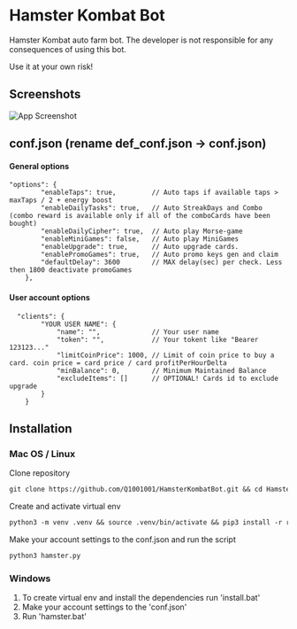 # Hamster Kombat Bot

Hamster Kombat auto farm bot. The developer is not responsible for any consequences of using this bot.

Use it at your own risk!
## Screenshots

![App Screenshot](https://github.com/user-attachments/assets/311b661f-12d6-463d-8399-a4b3528752ce)

## conf.json (rename def_conf.json -> conf.json)

#### General options

```text
"options": {
        "enableTaps": true,         // Auto taps if available taps > maxTaps / 2 + energy boost
        "enableDailyTasks": true,   // Auto StreakDays and Combo (combo reward is available only if all of the comboCards have been bought)
        "enableDailyCipher": true,  // Auto play Morse-game
        "enableMiniGames": false,   // Auto play MiniGames
        "enableUpgrade": true,      // Auto upgrade cards.
        "enablePromoGames": true,   // Auto promo keys gen and claim
        "defaultDelay": 3600        // MAX delay(sec) per check. Less then 1800 deactivate promoGames
    },
```

#### User account options

```text
  "clients": {
        "YOUR USER NAME": {
            "name": "",             // Your user name
            "token": "",            // Your tokent like "Bearer 123123..."
            "limitCoinPrice": 1000, // Limit of coin price to buy a card. coin price = card price / card profitPerHourDelta
            "minBalance": 0,        // Minimum Maintained Balance
            "excludeItems": []      // OPTIONAL! Cards id to exclude upgrade
        }
    }
```

## Installation

### Mac OS / Linux

Clone repository

```txt
git clone https://github.com/Q1001001/HamsterKombatBot.git && cd HamsterKombatBot && mv def_conf.json conf.json
```

Create and activate virtual env

```txt
python3 -m venv .venv && source .venv/bin/activate && pip3 install -r requirements.txt
```

Make your account settings to the conf.json and run the script

```txt
python3 hamster.py
```

### Windows

1. To create virtual env and install the dependencies run 'install.bat'
2. Make your account settings to the 'conf.json'
3. Run 'hamster.bat'
